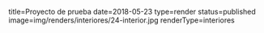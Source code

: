 title=Proyecto de prueba
date=2018-05-23
type=render
status=published
image=img/renders/interiores/24-interior.jpg
renderType=interiores
~~~~~~
